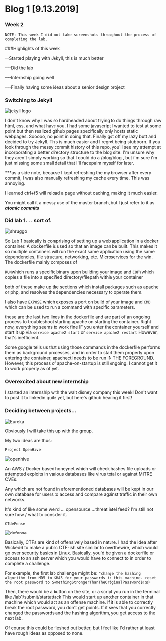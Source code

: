 # Blog 1 [9.13.2019]
### Week 2
```NOTE: This week I did not take screenshots throughout the process of completing the lab.```

###Highlights of this week

--Started playing with Jekyll, this is much better

---Did the lab

---Internship going well

---Finally having some ideas about a senior design project


### Switching to Jekyll
![jekyll logo](https://user-images.githubusercontent.com/20525440/64903453-147d1880-d66e-11e9-8f4f-e865b5fd1b51.png)

I don't know why I was so hardheaded about trying to do things through raw html, css, and what have you.
I had some javascript I wanted to test at some point but then realized github pages specifically only hosts static webpages.
Sooooo, no point in doing that.
Finally got off my lazy butt and decided to try Jekyll.
This is much easier and I regret being stubborn.
If you look through the messy commit history of this repo, you'll see my attempt at incorporating a better directory structure to the blog site. 
I'm unsure why they aren't simply working so that I could do a <base-url>/blog/blog<number> , but i'm sure i'm just missing some small detail that I'll facepalm myself for later.

***as a side note, because I kept refreshing the my browser after every commit, I was also manually refreshing my cache every time.
This was annoying.

I learned ctrl+f5 will reload a page without caching, making it much easier.

You might call it a messy use of the master branch, but I just refer to it as  ***atomic commits***
  
### Did lab 1. . . sort of.
  ![shruggo](https://user-images.githubusercontent.com/20525440/64903454-2ced3300-d66e-11e9-801c-75bac81ea24e.png)

  So Lab 1 basically is comprising of setting up a web application in a docker container.
  A dockerfile is used so that an image can be built. This makes it so multiple containers will run the exact same application using the same dependencies, file structure, networking, etc. Microservices for the win.
The dockerfile mainly composes of 

```RUN```which runs a specific binary upon building your image
and
```COPY```which copies a file into a specified directory/filepath within your container

both of these make up the sections which install packages such as apache or php, and resolves the dependencies necessary to operate them.

I also have 
```EXPOSE``` which exposes a port on build of your image
and
```CMD``` which can be used to run a command with specific parameters. 
  
these are the last two lines in the dockerfile and are part of an ongoing process to troubleshoot starting apache on starting the container.
Right now, everything seems to work fine IF you enter the container yourself and start it up via ```service apache2 start``` or ```service apache2 restart```
However, that's inefficient.

Some google tells us that using those commands in the dockerfile performs them as background processes, and in order to start them properly upon entering the container, apachectl needs to be run IN THE FOREGROUND.
However, this process of apache-on-startup is still ongoing. I cannot get it to work properly as of yet.

### Overexcited about new internship

I started an internship with the walt disney company this week! Don't want to post it to linkedin quite yet, but here's github hearing it first!

### Deciding between projects...
![Eureka](https://user-images.githubusercontent.com/20525440/64903522-96217600-d66f-11e9-9d37-e8a1632b7a17.jpg)

Obviously I will take this up with the group.

My two ideas are thus:



```Project OpenHive```


![openhive](https://user-images.githubusercontent.com/20525440/64903524-9752a300-d66f-11e9-90e9-1689b3a7f204.png)

An AWS / Docker based honeynet which will check hashes file uploads or attempted exploits in various databases like virus total or against MITRE CVEs.

Any which are not found in aforementioned databases will be kept in our own database for users to access and compare against traffic in their own networks.

It's kind of like some weird ... opensource....threat intel feed? I'm still not sure how / what to consider it.

```CTdeFense```


![defense](https://user-images.githubusercontent.com/20525440/64903509-6b372200-d66f-11e9-823d-ce3e6817fa0f.png)

Basically, CTFs are kind of offensively based in nature. I had the idea after Wicked6 to make a public CTF-ish site similar to overthewire, which would go over security basics in Linux.
Basically, you'd be given a dockerfile or access to an ssh server which you would have to connect to in order to complete a challenge.

For example, the first lab challenge might be: 
```"change the hashing algorithm from MD5 to SHA5 for your passwords in this machine. reset the root password to SomethingStrongerThanTheOriginalPassword$!$@```

Then, there would be a button on the site, or a script you run in the terminal like /lab1/submit/startattack
This would start up another container in that machine which would act as an offense machine.
If it is able to correctly break the root password, you don't get points.
If it sees that you correctly changed the passwords and the hashing algorithm, you get access to the next lab.

Of course this could be fleshed out better, but I feel like I'd rather at least have rough ideas as opposed to none.
